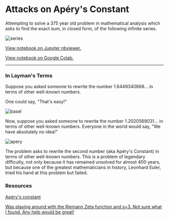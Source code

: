 # Attacks on Apéry's Constant

Attempting to solve a 375 year old problem in mathematical analysis which asks to find the exact sum, in closed form, of the following infinite series.


![series](https://raw.githubusercontent.com/jagrajs/aperys-constant/master/series.png)

[View notebook on Jupyter nbviewer.](https://nbviewer.jupyter.org/github/jagrajs/Aperys_Constant/blob/master/Attacks_on_Apéry%27s_Constant.ipynb)

[View notebook on Google Colab.](https://colab.research.google.com/drive/1atOCTKs1EKAPJYtCKOfEqdPMI1Smglyk)

---

### In Layman's Terms

Suppose you asked someone to rewrite the number 1.6449340668... in terms of other well-known numbers.

One could say, "That's easy!"

![basel](https://raw.githubusercontent.com/jagrajs/aperys-constant/master/basel.png)

Now, suppose you asked someone to rewrite the number 1.2020569031... in terms of other well-known numbers. Everyone in the world would say, "We have absolutely no idea!"

![apery](https://raw.githubusercontent.com/jagrajs/aperys-constant/master/apery.png)

The problem asks to rewrite the second number (aka Apéry's Constant) in terms of other well-known numbers. This is a problem of legendary difficulty, not only because it has remained unsolved for almost 400 years, but because one of the greatest mathematicians in history, Leonhard Euler, tried his hand at this problem but failed.

### Resources

[Apéry's constant](https://en.wikipedia.org/wiki/Apéry%27s_constant)

[Was playing around with the Riemann Zeta function and s=3. Not sure what I found. Any help would be great!](https://www.removeddit.com/r/math/comments/2qbdk2/was_playing_around_with_the_riemann_zeta_function/)
